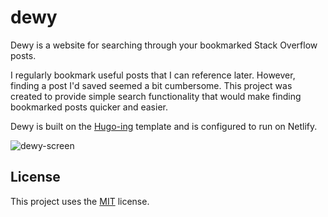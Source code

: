 # dewy

Dewy is a website for searching through your bookmarked Stack Overflow posts. 

I regularly bookmark useful posts that I can reference later. However, finding a post I'd saved seemed a bit cumbersome. This project was created to provide simple search functionality that would make finding bookmarked posts quicker and easier.

Dewy is built on the [Hugo-ing](https://github.com/Sammy-T/hugo-ing) template and is configured to run on Netlify.

![dewy-screen](https://user-images.githubusercontent.com/22360092/115831969-4cb71200-a3e0-11eb-9eda-f8beb33378c8.png)

## License

This project uses the [MIT](LICENSE) license.
